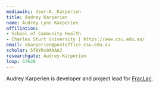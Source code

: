 ```yaml
---
mediawiki: User:A._Karperien
title: Audrey Karperien
name: Audrey Lynn Karperien
affiliation:
- School of Community Health
- Charles Sturt University | https://www.csu.edu.au/
email: akarperien@postoffice.csu.edu.au
scholar: 5fBYRc0AAAAJ
researchgate: Audrey-Karperien
loop: 67628
---
```


Audrey Karperien is developer and project lead for
[FracLac](https://imagej.nih.gov/ij/plugins/fraclac/fraclac.html).
